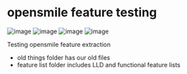 # opensmile feature testing

![image](https://img.shields.io/badge/python-3.9-4B8BBE?style=plastic&logo=python)
![image](https://img.shields.io/badge/openSMILE-v2.2.0-orange?style=plastic)
![image](https://img.shields.io/badge/plotly-v5.3.1-blue?style=plastic)
![image](https://img.shields.io/badge/sox-14--4--2-red?style=plastic)

Testing opensmile feature extraction

- old things folder has our old files<br/>
- feature list folder includes LLD and functional feature lists
